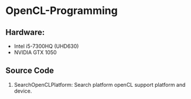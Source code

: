 # OpenCL-Programming

## Hardware:
* Intel i5-7300HQ (UHD630)
* NVIDIA GTX 1050
## Source Code
1. SearchOpenCLPlatform: Search platform openCL support platform and device.

